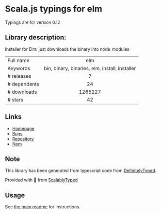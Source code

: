 
# Scala.js typings for elm

Typings are for version 0.12

## Library description:
Installer for Elm: just downloads the binary into node_modules

|                    |                 |
| ------------------ | :-------------: |
| Full name          | elm |
| Keywords           | bin, binary, binaries, elm, install, installer |
| # releases         | 7 |
| # dependents       | 24 |
| # downloads        | 1265227 |
| # stars            | 42 |

## Links
- [Homepage](https://github.com/elm/compiler/tree/master/installers/npm)
- [Bugs](https://github.com/elm/compiler/issues)
- [Repository](https://github.com/elm/compiler)
- [Npm](https://www.npmjs.com/package/elm)
    


## Note
This library has been generated from typescript code from [DefinitelyTyped](https://definitelytyped.org).

Provided with :purple_heart: from [ScalablyTyped](https://github.com/oyvindberg/ScalablyTyped)

## Usage
See [the main readme](../../readme.md) for instructions.


